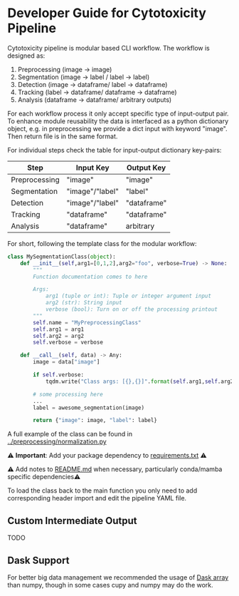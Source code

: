 # Developer Guide for Cytotoxicity Pipeline

Cytotoxicity pipeline is modular based CLI workflow. The workflow is designed as:
1. Preprocessing (image -> image)
2. Segmentation (image -> label / label -> label)
3. Detection (image -> dataframe/ label -> dataframe)
3. Tracking (label -> dataframe/ dataframe -> dataframe)
4. Analysis (dataframe -> dataframe/ arbitrary outputs)

For each workflow process it only accept specific type of input-output pair. To enhance module reusability the data is interfaced as a python dictionary object, e.g. in preprocessing we provide a dict input with keyword "image". Then return file is in the same format.

For individual steps check the table for input-output dictionary key-pairs:

| Step          | Input Key           | Output Key          |
|---------------|---------------------|---------------------|
| Preprocessing | "image"             | "image"             |
| Segmentation  | "image"/"label"     | "label"             |
| Detection     | "image"/"label"     | "dataframe"         |
| Tracking      | "dataframe"         | "dataframe"         |
| Analysis      | "dataframe"         | arbitrary           |

For short, following the template class for the modular workflow:

```python
class MySegmentationClass(object):
    def __init__(self,arg1=[0,1,2],arg2="foo", verbose=True) -> None:
        """
        Function documentation comes to here

        Args:
            arg1 (tuple or int): Tuple or integer argument input
            arg2 (str): String input
            verbose (bool): Turn on or off the processing printout
        """
        self.name = "MyPreprocessingClass"
        self.arg1 = arg1
        self.arg2 = arg2
        self.verbose = verbose

    def __call__(self, data) -> Any:
        image = data["image"]

        if self.verbose:
            tqdm.write("Class args: [{},{}]".format(self.arg1,self.arg2))

        # some processing here
        ...
        label = awesome_segmentation(image)

        return {"image": image, "label": label}

```

A full example of the class can be found in [../preprocessing/normalization.py](../preprocessing/normalization.py)

⚠️ **Important**: Add your package dependency to [requirements.txt](../requirements.txt) ⚠️

⚠️ Add notes to [README.md](../README.md) when necessary, particularly conda/mamba specific dependencies⚠️

To load the class back to the main function you only need to add corresponding header import and edit the pipeline YAML file.

## Custom Intermediate Output
TODO

## Dask Support
For better big data management we recommended the usage of [Dask array](https://docs.dask.org/en/stable/array.html) than numpy, though in some cases cupy and numpy may do the work.